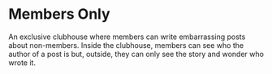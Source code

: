 # Members Only

An exclusive clubhouse where members can write embarrassing posts about non-members. Inside the clubhouse, members can see who the author of a post is but, outside, they can only see the story and wonder who wrote it.
